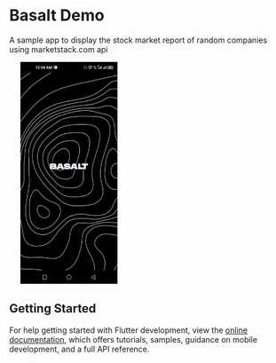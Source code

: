 # Basalt Demo

A sample app to display the stock market report of random companies using marketstack.com api 

<p>
    <img src="https://github.com/johnebere58/screenshots/blob/master/basalt_shot.gif" width="auto" height="400px" hspace="20"/>

</p>

## Getting Started

For help getting started with Flutter development, view the
[online documentation](https://flutter.dev/docs), which offers tutorials,
samples, guidance on mobile development, and a full API reference.

